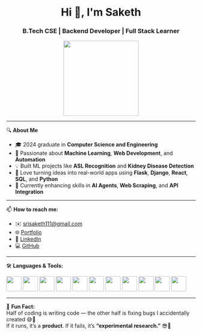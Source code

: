 <h1 align="center">Hi 👋, I'm Saketh</h1>
<h3 align="center">B.Tech CSE | Backend Developer | Full Stack Learner</h3>

<p align="center">
  <img src="https://media.giphy.com/media/qgQUggAC3Pfv687qPC/giphy.gif" width="200">
</p>

---

🔍 **About Me**  
- 🎓 2024 graduate in **Computer Science and Engineering**  
- 🤖 Passionate about **Machine Learning**, **Web Development**, and **Automation**  
- 💡 Built ML projects like **ASL Recognition** and **Kidney Disease Detection**  
- 🚀 Love turning ideas into real-world apps using **Flask**, **Django**, **React**, **SQL**, and **Python**  
- 🔭 Currently enhancing skills in **AI Agents**, **Web Scraping**, and **API Integration**

---

📫 **How to reach me:**  
- ✉️ srisaketh111@gmail.com  
- 🌐 [Portfolio](https://sri-saketh.netlify.app/)  
- 💼 [LinkedIn](https://linkedin.com/in/sri-saketh-35767224a)  
- 💻 [GitHub](https://github.com/Saketh0014)  

---

🛠️ **Languages & Tools:**  
<p align="left">
  <img src="https://cdn.jsdelivr.net/gh/devicons/devicon/icons/python/python-original.svg" width="40" />
  <img src="https://cdn.jsdelivr.net/gh/devicons/devicon/icons/c/c-original.svg" width="40" />
  <img src="https://cdn.jsdelivr.net/gh/devicons/devicon/icons/cplusplus/cplusplus-original.svg" width="40" />
  <img src="https://cdn.jsdelivr.net/gh/devicons/devicon/icons/java/java-original.svg" width="40" />
  <img src="https://cdn.jsdelivr.net/gh/devicons/devicon/icons/javascript/javascript-original.svg" width="40" />
  <img src="https://cdn.jsdelivr.net/gh/devicons/devicon/icons/html5/html5-original.svg" width="40" />
  <img src="https://cdn.jsdelivr.net/gh/devicons/devicon/icons/css3/css3-original.svg" width="40" />
  <img src="https://cdn.jsdelivr.net/gh/devicons/devicon/icons/mysql/mysql-original.svg" width="40" />
  <img src="https://cdn.jsdelivr.net/gh/devicons/devicon/icons/django/django-plain.svg" width="40" />
  <img src="https://cdn.jsdelivr.net/gh/devicons/devicon/icons/react/react-original.svg" width="40" />
  <img src="https://cdn.jsdelivr.net/gh/devicons/devicon/icons/flask/flask-original.svg" width="40" />
</p>

---

🎯 **Fun Fact:**  
Half of coding is writing code — the other half is fixing bugs I accidentally created 😅🧠  
If it runs, it’s a **product**. If it fails, it’s **“experimental research.”** 😎🤖
